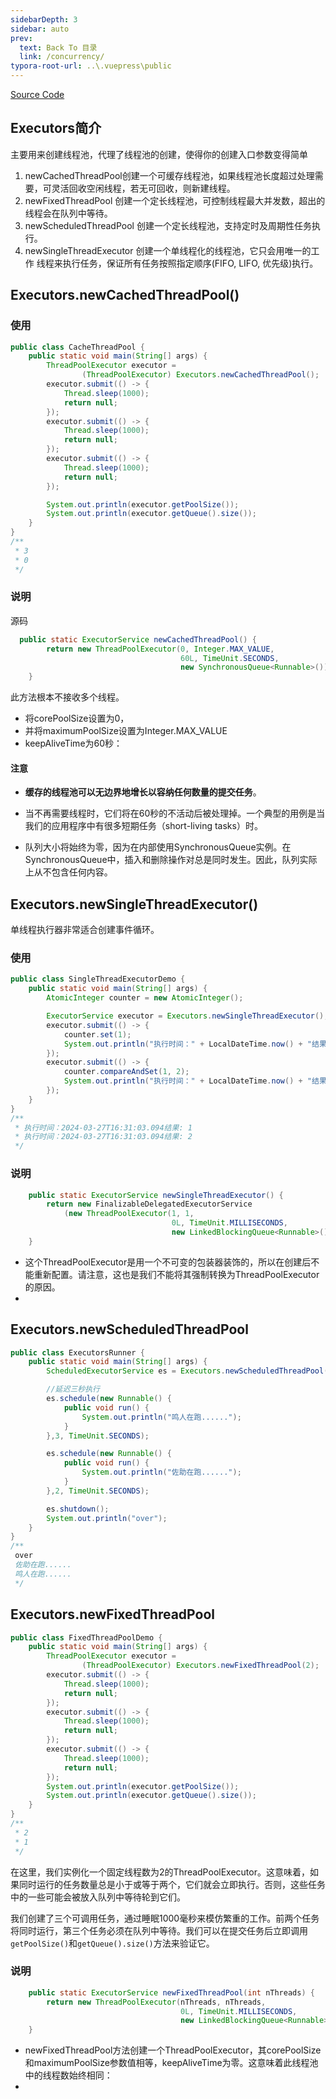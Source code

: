 ```yaml
---
sidebarDepth: 3
sidebar: auto
prev:
  text: Back To 目录
  link: /concurrency/
typora-root-url: ..\.vuepress\public
---
```


[Source Code](https://gitee.com/q10viking/java-practice/tree/master/javabasic/src/main/java/org/hzz/jdk%E9%A2%84%E8%AE%BE%E7%9A%84%E7%BA%BF%E7%A8%8B%E6%B1%A0)

## Executors简介

主要用来创建线程池，代理了线程池的创建，使得你的创建入口参数变得简单

1. newCachedThreadPool创建一个可缓存线程池，如果线程池长度超过处理需
   要，可灵活回收空闲线程，若无可回收，则新建线程。
2. newFixedThreadPool 创建一个定长线程池，可控制线程最大并发数，超出的
   线程会在队列中等待。
3. newScheduledThreadPool 创建一个定长线程池，支持定时及周期性任务执行。
4. newSingleThreadExecutor 创建一个单线程化的线程池，它只会用唯一的工作
   线程来执行任务，保证所有任务按照指定顺序(FIFO, LIFO, 优先级)执行。



## Executors.newCachedThreadPool()

### 使用

```java
public class CacheThreadPool {
    public static void main(String[] args) {
        ThreadPoolExecutor executor =
                (ThreadPoolExecutor) Executors.newCachedThreadPool();
        executor.submit(() -> {
            Thread.sleep(1000);
            return null;
        });
        executor.submit(() -> {
            Thread.sleep(1000);
            return null;
        });
        executor.submit(() -> {
            Thread.sleep(1000);
            return null;
        });

        System.out.println(executor.getPoolSize());
        System.out.println(executor.getQueue().size());
    }
}
/**
 * 3
 * 0
 */
```

### 说明

源码

```java
  public static ExecutorService newCachedThreadPool() {
        return new ThreadPoolExecutor(0, Integer.MAX_VALUE,
                                      60L, TimeUnit.SECONDS,
                                      new SynchronousQueue<Runnable>());
    }
```

此方法根本不接收多个线程。

- 将corePoolSize设置为0，
- 并将maximumPoolSize设置为Integer.MAX_VALUE
- keepAliveTime为60秒：

#### 注意

- **缓存的线程池可以无边界地增长以容纳任何数量的提交任务**。

- 当不再需要线程时，它们将在60秒的不活动后被处理掉。一个典型的用例是当我们的应用程序中有很多短期任务（short-living tasks）时。

- 队列大小将始终为零，因为在内部使用SynchronousQueue实例。在SynchronousQueue中，插入和删除操作对总是同时发生。因此，队列实际上从不包含任何内容。

## Executors.newSingleThreadExecutor()

单线程执行器非常适合创建事件循环。

### 使用

```java
public class SingleThreadExecutorDemo {
    public static void main(String[] args) {
        AtomicInteger counter = new AtomicInteger();

        ExecutorService executor = Executors.newSingleThreadExecutor();
        executor.submit(() -> {
            counter.set(1);
            System.out.println("执行时间：" + LocalDateTime.now() + "结果: "+counter.get());
        });
        executor.submit(() -> {
            counter.compareAndSet(1, 2);
            System.out.println("执行时间：" + LocalDateTime.now() + "结果: "+counter.get());
        });
    }
}
/**
 * 执行时间：2024-03-27T16:31:03.094结果: 1
 * 执行时间：2024-03-27T16:31:03.094结果: 2
 */
```

### 说明

```java
    public static ExecutorService newSingleThreadExecutor() {
        return new FinalizableDelegatedExecutorService
            (new ThreadPoolExecutor(1, 1,
                                    0L, TimeUnit.MILLISECONDS,
                                    new LinkedBlockingQueue<Runnable>()));
    }
```

- 这个ThreadPoolExecutor是用一个不可变的包装器装饰的，所以在创建后不能重新配置。请注意，这也是我们不能将其强制转换为ThreadPoolExecutor的原因。
- 

## Executors.newScheduledThreadPool

```java
public class ExecutorsRunner {
    public static void main(String[] args) {
        ScheduledExecutorService es = Executors.newScheduledThreadPool(2);

        //延迟三秒执行
        es.schedule(new Runnable() {
            public void run() {
                System.out.println("鸣人在跑......");
            }
        },3, TimeUnit.SECONDS);

        es.schedule(new Runnable() {
            public void run() {
                System.out.println("佐助在跑......");
            }
        },2, TimeUnit.SECONDS);

        es.shutdown();
        System.out.println("over");
    }
}
/**
 over
 佐助在跑......
 鸣人在跑......
 */
```

## Executors.newFixedThreadPool

```java
public class FixedThreadPoolDemo {
    public static void main(String[] args) {
        ThreadPoolExecutor executor =
                (ThreadPoolExecutor) Executors.newFixedThreadPool(2);
        executor.submit(() -> {
            Thread.sleep(1000);
            return null;
        });
        executor.submit(() -> {
            Thread.sleep(1000);
            return null;
        });
        executor.submit(() -> {
            Thread.sleep(1000);
            return null;
        });
        System.out.println(executor.getPoolSize());
        System.out.println(executor.getQueue().size());
    }
}
/**
 * 2
 * 1
 */
```

在这里，我们实例化一个固定线程数为2的ThreadPoolExecutor。这意味着，如果同时运行的任务数量总是小于或等于两个，它们就会立即执行。否则，这些任务中的一些可能会被放入队列中等待轮到它们。

我们创建了三个可调用任务，通过睡眠1000毫秒来模仿繁重的工作。前两个任务将同时运行，第三个任务必须在队列中等待。我们可以在提交任务后立即调用`getPoolSize()`和`getQueue().size()`方法来验证它。

### 说明

```java
    public static ExecutorService newFixedThreadPool(int nThreads) {
        return new ThreadPoolExecutor(nThreads, nThreads,
                                      0L, TimeUnit.MILLISECONDS,
                                      new LinkedBlockingQueue<Runnable>());
    }
```

- newFixedThreadPool方法创建一个ThreadPoolExecutor，其corePoolSize和maximumPoolSize参数值相等，keepAliveTime为零。这意味着此线程池中的线程数始终相同：
- 
